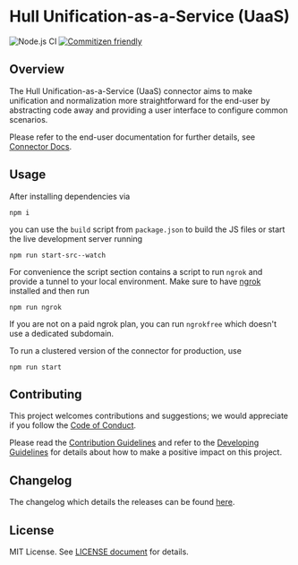 # Hull Unification-as-a-Service (UaaS)

![Node.js CI](https://github.com/hull/hull-uaas/workflows/Node.js%20CI/badge.svg)
[![Commitizen friendly](https://img.shields.io/badge/commitizen-friendly-brightgreen.svg)](http://commitizen.github.io/cz-cli/)

## Overview

The Hull Unification-as-a-Service (UaaS) connector aims to make unification and normalization more straightforward for the end-user by abstracting code away and providing a user interface to configure common scenarios.

Please refer to the end-user documentation for further details, see [Connector Docs](./assets/readme.md).

## Usage

After installing dependencies via

```console
npm i
```

you can use the `build` script from `package.json` to build the JS files or start the live development server running

```console
npm run start-src--watch
```

For convenience the script section contains a script to run `ngrok` and provide a tunnel to your local environment. Make sure to have [ngrok](https://ngrok.com/) installed and then run

```console
npm run ngrok
```

If you are not on a paid ngrok plan, you can run `ngrokfree` which doesn't use a dedicated subdomain.

To run a clustered version of the connector for production, use

```console
npm run start
```

## Contributing

This project welcomes contributions and suggestions; we would appreciate if you follow the [Code of Conduct](./CODE_OF_CONDUCT.md).

Please read the [Contribution Guidelines](./CONTRIBUTING.md) and refer to the [Developing Guidelines](./DEVELOPING.md) for details about how to make a positive impact on this project.

## Changelog

The changelog which details the releases can be found [here](./CHANGELOG.md).

## License

MIT License. See [LICENSE document](./LICENSE) for details.
